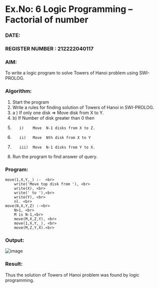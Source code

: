# Ex.No: 6   Logic Programming – Factorial of number   
### DATE:                                                                            
### REGISTER NUMBER : 212222040117
### AIM: 
To  write  a logic program  to solve Towers of Hanoi problem  using SWI-PROLOG. 
### Algorithm:
1. Start the program
2.  Write a rules for finding solution of Towers of Hanoi in SWI-PROLOG.
3.  a )	If only one disk  => Move disk from X to Y.
4.  b)	If Number of disk greater than 0 then
5.        i)	Move  N-1 disks from X to Z.
6.        ii)	Move  Nth disk from X to Y
7.        iii)	Move  N-1 disks from Y to X.
8. Run the program  to find answer of  query.

### Program:
```
move(1,X,Y,_) :-  <br>
    write('Move top disk from '), <br>
    write(X), <br>
    write(' to '),<br> 
    write(Y), <br>
    nl. <br>
move(N,X,Y,Z) :-<br> 
    N>1, <br>
    M is N-1,<br> 
    move(M,X,Z,Y), <br>
    move(1,X,Y,_), <br>
    move(M,Z,Y,X).<br>
```
### Output:

![image](https://github.com/user-attachments/assets/9a704986-25ef-4ef3-b43c-99918ff6760f)

### Result:
Thus the solution of Towers of Hanoi problem was found by logic programming.
